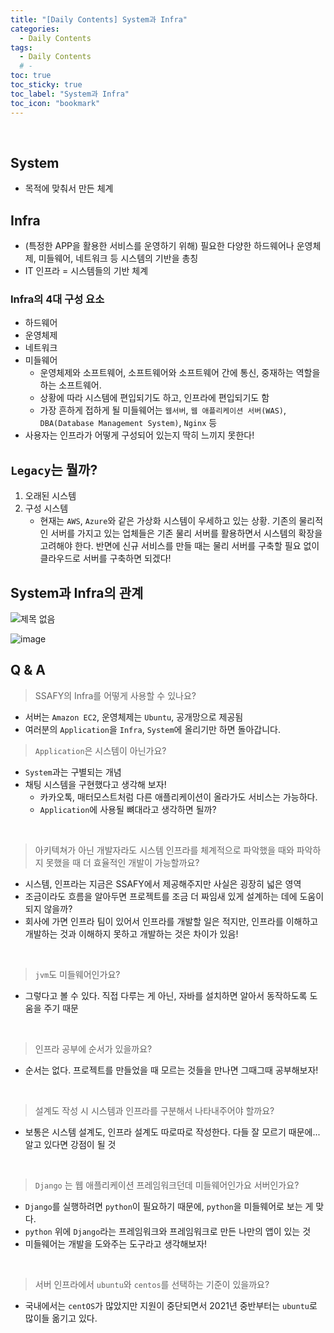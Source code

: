 ```yaml
---
title: "[Daily Contents] System과 Infra"
categories:
  - Daily Contents
tags:
  - Daily Contents
  # -
toc: true
toc_sticky: true
toc_label: "System과 Infra"
toc_icon: "bookmark"
---
```


<br>

## System

- 목적에 맞춰서 만든 체계

## Infra

- (특정한 APP을 활용한 서비스를 운영하기 위해) 필요한 다양한 하드웨어나 운영체제, 미들웨어, 네트워크 등 시스템의 기반을 총칭
- IT 인프라 = 시스템들의 기반 체계

### Infra의 4대 구성 요소

- 하드웨어
- 운영체제
- 네트워크
- 미들웨어
  - 운영체제와 소프트웨어, 소프트웨어와 소프트웨어 간에 통신, 중재하는 역할을 하는 소프트웨어.
  - 상황에 따라 시스템에 편입되기도 하고, 인프라에 편입되기도 함
  - 가장 흔하게 접하게 될 미들웨어는 `웹서버`, `웹 애플리케이션 서버(WAS)`, `DBA(Database Management System)`, `Nginx` 등
- 사용자는 인프라가 어떻게 구성되어 있는지 딱히 느끼지 못한다!

## `Legacy`는 뭘까?

1. 오래된 시스템
2. 구성 시스템
   - 현재는 `AWS`, `Azure`와 같은 가상화 시스템이 우세하고 있는 상황. 기존의 물리적인 서버를 가지고 있는 업체들은 기존 물리 서버를 활용하면서 시스템의 확장을 고려해야 한다. 반면에 신규 서비스를 만들 때는 물리 서버를 구축할 필요 없이 클라우드로 서버를 구축하면 되겠다!

## System과 Infra의 관계

![제목 없음](https://user-images.githubusercontent.com/25563077/178861273-9d8a6b75-8875-4546-afbf-fe36b366a8a9.png)

![image](https://user-images.githubusercontent.com/25563077/178859792-c2459bca-4d8a-4183-b61c-df8d3d95696c.png)

## Q & A

> SSAFY의 Infra를 어떻게 사용할 수 있나요?

- 서버는 `Amazon EC2`, 운영체제는 `Ubuntu`, 공개망으로 제공됨
- 여러분의 `Application`을 `Infra`, `System`에 올리기만 하면 돌아갑니다.

> `Application`은 시스템이 아닌가요?

- `System`과는 구별되는 개념
- 채팅 시스템을 구현했다고 생각해 보자!
  - 카카오톡, 매터모스트처럼 다른 애플리케이션이 올라가도 서비스는 가능하다.
  - `Application`에 사용될 뼈대라고 생각하면 될까?

<br>

> ​아키텍쳐가 아닌 개발자라도 시스템 인프라를 체계적으로 파악했을 때와 파악하지 못했을 때 더 효율적인 개발이 가능할까요?

- 시스템, 인프라는 지금은 SSAFY에서 제공해주지만 사실은 굉장히 넓은 영역
- 조금이라도 흐름을 알아두면 프로젝트를 조금 더 짜임새 있게 설계하는 데에 도움이 되지 않을까?
- 회사에 가면 인프라 팀이 있어서 인프라를 개발할 일은 적지만, 인프라를 이해하고 개발하는 것과 이해하지 못하고 개발하는 것은 차이가 있음!

<br>

> `jvm`도 미들웨어인가요?

- 그렇다고 볼 수 있다. 직접 다루는 게 아닌, 자바를 설치하면 알아서 동작하도록 도움을 주기 때문

<br>

> 인프라 공부에 순서가 있을까요?

- 순서는 없다. 프로젝트를 만들었을 때 모르는 것들을 만나면 그때그때 공부해보자!

<br>

> 설계도 작성 시 시스템과 인프라를 구분해서 나타내주어야 할까요?

- 보통은 시스템 설계도, 인프라 설계도 따로따로 작성한다. 다들 잘 모르기 때문에... 알고 있다면 강점이 될 것

<br>

> `Django` 는 웹 애플리케이션 프레임워크던데 미들웨어인가요 서버인가요?

- `Django`를 실행하려면 `python`이 필요하기 때문에, `python`을 미들웨어로 보는 게 맞다.
- `python` 위에 `Django`라는 프레임워크와 프레임워크로 만든 나만의 앱이 있는 것
- 미들웨어는 개발을 도와주는 도구라고 생각해보자!

<br>

> 서버 인프라에서 `ubuntu`와 `centos`를 선택하는 기준이 있을까요?

- 국내에서는 `centOS`가 많았지만 지원이 중단되면서 2021년 중반부터는 `ubuntu`로 많이들 옮기고 있다.
